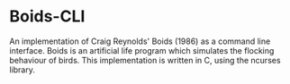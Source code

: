 # Boids-CLI

An implementation of Craig Reynolds' Boids (1986) as a command line interface. Boids is an artificial life program which simulates the flocking behaviour of birds. This implementation is written in C, using the ncurses library.
